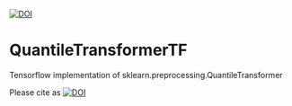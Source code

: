 [![DOI](https://zenodo.org/badge/156366202.svg)](https://zenodo.org/badge/latestdoi/156366202)

# QuantileTransformerTF
Tensorflow implementation of sklearn.preprocessing.QuantileTransformer

Please cite as [![DOI](https://zenodo.org/badge/156366202.svg)](https://zenodo.org/badge/latestdoi/156366202)
